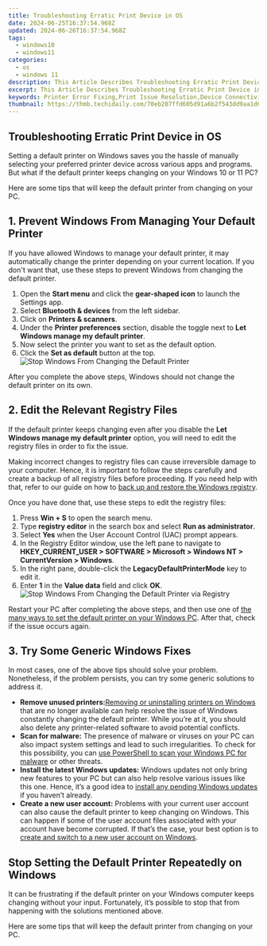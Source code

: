 ```yaml
---
title: Troubleshooting Erratic Print Device in OS
date: 2024-06-25T16:37:54.968Z
updated: 2024-06-26T16:37:54.968Z
tags:
  - windows10
  - windows11
categories:
  - os
  - windows 11
description: This Article Describes Troubleshooting Erratic Print Device in OS
excerpt: This Article Describes Troubleshooting Erratic Print Device in OS
keywords: Printer Error Fixing,Print Issue Resolution,Device Connectivity Troubleshoot,Print Speed Variability,Clean Inkjet Hardware,OS Print Driver Update,Erratic Printer Diagnosis
thumbnail: https://thmb.techidaily.com/70eb207ffd605d91a6b2f543dd9aa1d6c7a04729ab3e1a2ee11529aec8f103fd.png
---
```


## Troubleshooting Erratic Print Device in OS

 Setting a default printer on Windows saves you the hassle of manually selecting your preferred printer device across various apps and programs. But what if the default printer keeps changing on your Windows 10 or 11 PC?

 Here are some tips that will keep the default printer from changing on your PC.

## 1\. Prevent Windows From Managing Your Default Printer

 If you have allowed Windows to manage your default printer, it may automatically change the printer depending on your current location. If you don't want that, use these steps to prevent Windows from changing the default printer.

1. Open the **Start menu** and click the **gear-shaped icon** to launch the Settings app.
2. Select **Bluetooth & devices** from the left sidebar.
3. Click on **Printers & scanners**.
4. Under the **Printer preferences** section, disable the toggle next to **Let Windows manage my default printer**.
5. Now select the printer you want to set as the default option.
6. Click the **Set as default** button at the top.  
![Stop Windows From Changing the Default Printer](https://static1.makeuseofimages.com/wordpress/wp-content/uploads/2023/08/stop-windows-from-changing-the-default-printer.jpg)

 After you complete the above steps, Windows should not change the default printer on its own.

## 2\. Edit the Relevant Registry Files

 If the default printer keeps changing even after you disable the **Let Windows manage my default printer** option, you will need to edit the registry files in order to fix the issue.

 Making incorrect changes to registry files can cause irreversible damage to your computer. Hence, it is important to follow the steps carefully and create a backup of all registry files before proceeding. If you need help with that, refer to our guide on how to [back up and restore the Windows registry](https://www.makeuseof.com/tag/backup-restore-windows-registry/).

 Once you have done that, use these steps to edit the registry files:

1. Press **Win + S** to open the search menu.
2. Type **registry editor** in the search box and select **Run as administrator**.
3. Select **Yes** when the User Account Control (UAC) prompt appears.
4. In the Registry Editor window, use the left pane to navigate to **HKEY\_CURRENT\_USER > SOFTWARE > Microsoft > Windows NT > CurrentVersion > Windows**.
5. In the right pane, double-click the **LegacyDefaultPrinterMode** key to edit it.
6. Enter **1** in the **Value data** field and click **OK**.  
![Stop Windows From Changing the Default Printer via Registry](https://static1.makeuseofimages.com/wordpress/wp-content/uploads/2023/08/stop-windows-from-changing-the-default-printer-via-registry.jpg)

 Restart your PC after completing the above steps, and then use one of [the many ways to set the default printer on your Windows PC](https://www.makeuseof.com/set-default-printer-windows-11/). After that, check if the issue occurs again.

## 3\. Try Some Generic Windows Fixes

 In most cases, one of the above tips should solve your problem. Nonetheless, if the problem persists, you can try some generic solutions to address it.

* **Remove unused printers:**[Removing or uninstalling printers on Windows](https://www.makeuseof.com/windows-remove-printer/) that are no longer available can help resolve the issue of Windows constantly changing the default printer. While you’re at it, you should also delete any printer-related software to avoid potential conflicts.
* **Scan for malware:** The presence of malware or viruses on your PC can also impact system settings and lead to such irregularities. To check for this possibility, you can [use PowerShell to scan your Windows PC for malware](https://www.makeuseof.com/how-to-use-powershell-to-scan-windows-10-for-malware/) or other threats.
* **Install the latest Windows updates:** Windows updates not only bring new features to your PC but can also help resolve various issues like this one. Hence, it’s a good idea to [install any pending Windows updates](https://www.makeuseof.com/update-windows-manually/) if you haven’t already.
* **Create a new user account:** Problems with your current user account can also cause the default printer to keep changing on Windows. This can happen if some of the user account files associated with your account have become corrupted. If that’s the case, your best option is to [create and switch to a new user account on Windows](https://www.makeuseof.com/tag/fix-windows-issues-creating-new-user-account/).

## Stop Setting the Default Printer Repeatedly on Windows

 It can be frustrating if the default printer on your Windows computer keeps changing without your input. Fortunately, it’s possible to stop that from happening with the solutions mentioned above.

 Here are some tips that will keep the default printer from changing on your PC.



<ins class="adsbygoogle"
      style="display:block"
      data-ad-client="ca-pub-7571918770474297"
      data-ad-slot="8358498916"
      data-ad-format="auto"
      data-full-width-responsive="true"></ins>